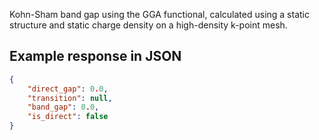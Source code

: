 Kohn-Sham band gap using the GGA functional, calculated using a static structure and static charge density on a high-density k-point mesh.







## Example response in JSON

```json
{
    "direct_gap": 0.0, 
    "transition": null, 
    "band_gap": 0.0, 
    "is_direct": false
}
```

